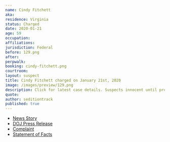 ```yaml
---
name: Cindy Fitchett
aka:
residence: Virginia
status: Charged
date: 2020-01-21
age: 59
occupation:
affiliations:
jurisdiction: Federal
before: 129.png
after:
perpwalk:
booking: cindy-fitchett.png
courtroom:
layout: suspect
title: Cindy Fitchett charged on January 21st, 2020
image: /images/preview/129.png
description: Click for latest case details. Suspects innocent until proven guilty.
quote:
author: seditiontrack
published: true
---
```


- [News Story](https://www.wtvr.com/news/local-news/cindy-fitchett-mathews-virginia-woman-arraigned-on-capitol-riot-charges-pleads-not-guilty)
- [DOJ Press Release](https://www.justice.gov//opa/pr/thirteen-charged-federal-court-following-riot-united-states-capitol)
- [Complaint](https://www.justice.gov//opa/press-release/file/1351716/download)
- [Statement of Facts](https://www.justice.gov//opa/press-release/file/1351721/download)
